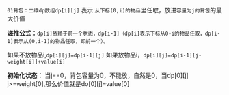 `01背包：二维dp数组dp[i][j]` 表示 `从下标(0,i)的物品`里任取，放进`容量为j的背包`的最大价值

**递推公式：**`dp[i]依赖于前一个状态，dp[i-1]（dp[i]表示下标从0-i的物品任取，dp[i-1]表示从(0,i-1)的物品任取，即前一个）。`

如果不放物品i,`dp[i][j]=dp[i-1][j]`
如果放物品i，`dp[i][j]=dp[i-1][j-weight[i]]+value[i]`


**初始化状态：** 当j==0，背包容量为0，不能放，自然是0，当dp[0][j] j>=weight[0],那么价值就是do[0][j]=value[0]


